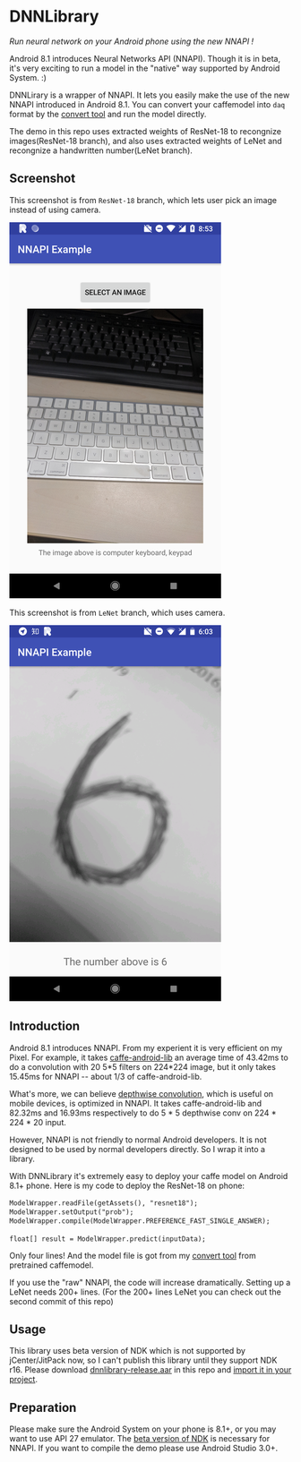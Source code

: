 # DNNLibrary

*Run neural network on your Android phone using the new NNAPI !*

Android 8.1 introduces Neural Networks API (NNAPI). Though it is in beta, it's very exciting to run a model in the "native" way supported by Android System. :)

DNNLirary is a wrapper of NNAPI. It lets you easily make the use of the new NNAPI introduced in Android 8.1. You can convert your caffemodel into `daq` format by the [convert tool](https://github.com/daquexian/DNN_convert_tool) and run the model directly. 

The demo in this repo uses extracted weights of ResNet-18 to recongnize images(ResNet-18 branch), and also uses extracted weights of LeNet and recongnize a handwritten number(LeNet branch).

## Screenshot

This screenshot is from `ResNet-18` branch, which lets user pick an image instead of using camera.

![Screenshot image resnet](screenshot_image_resnet.png)

This screenshot is from `LeNet` branch, which uses camera.

![Screenshot camera mnist](screenshot_camera_mnist.png)

## Introduction

Android 8.1 introduces NNAPI. From my experient it is very efficient on my Pixel. For example, it takes [caffe-android-lib](https://github.com/sh1r0/caffe-android-lib) an average time of 43.42ms to do a convolution with 20 5\*5 filters on 224\*224 image, but it only takes 15.45ms for NNAPI -- about 1/3 of caffe-android-lib.

What's more, we can believe [depthwise convolution](https://arxiv.org/abs/1704.04861), which is useful on mobile devices, is optimized in NNAPI. It takes caffe-android-lib and 82.32ms and 16.93ms respectively to do 5 * 5 depthwise conv on 224 \* 224 \* 20 input.

However, NNAPI is not friendly to normal Android developers. It is not designed to be used by normal developers directly. So I wrap it into a library.

With DNNLibrary it's extremely easy to deploy your caffe model on Android 8.1+ phone. Here is my code to deploy the ResNet-18 on phone:

```
ModelWrapper.readFile(getAssets(), "resnet18");
ModelWrapper.setOutput("prob");
ModelWrapper.compile(ModelWrapper.PREFERENCE_FAST_SINGLE_ANSWER);

float[] result = ModelWrapper.predict(inputData);
```

Only four lines! And the model file is got from my [convert tool](https://github.com/daquexian/DNN_convert_tool) from pretrained caffemodel.

If you use the "raw" NNAPI, the code will increase dramatically. Setting up a LeNet needs 200+ lines. (For the 200+ lines LeNet you can check out the second commit of this repo)

## Usage

This library uses beta version of NDK which is not supported by jCenter/JitPack now, so I can't publish this library until they support NDK r16. Please download [dnnlibrary-release.aar](https://github.com/daquexian/DNNLibrary/raw/ResNet-18/dnnlibrary-release.aar) in this repo and [import it in your project](https://developer.android.com/studio/projects/android-library.html#AddDependency).

## Preparation

Please make sure the Android System on your phone is 8.1+, or you may want to use API 27 emulator. The [beta version of NDK](https://developer.android.com/ndk/downloads/index.html#beta-downloads) is necessary for NNAPI. If you want to compile the demo please use Android Studio 3.0+.

